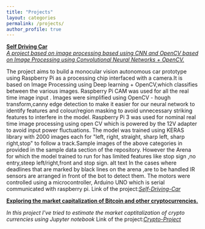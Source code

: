 ```yaml
---
title: "Projects"
layout: categories
permalink: /projects/
author_profile: true
---
```

<b><u>Self Driving Car</u></b><br>
<i><u>A project based on image processing based using CNN and OpenCV based on Image Processing using Convolutional Neural Networks + OpenCV.</u></i>

The project aims to build a monocular vision autonomous car prototype using Raspberry Pi as a processing chip interfaced with a camera.It is based on Image Processing using Deep learning + OpenCV,which classifies between the various images. Raspberry Pi CAM was used for all the real time image input . Images were simplified using OpenCV - hough transform,canny edge detection to make it easier for our neural network to identify features and colour/region masking to avoid unnecessary striking features to interfere in the model. Raspberry Pi 3 was used for nominal real time image processing using open CV which is powered by the 12V adapter to avoid input power fluctuations. The model was trained using KERAS library with 2000 images each for "left, right, straight, sharp left, sharp right,stop" to follow a track.Sample images of the above categories in provided in the sample data section of the repository. However the Arena for which the model trained to run for has limited features like stop sign ,no entry,steep left/right,front and stop sign. alt text In the cases where deadlines that are marked by black lines on the arena ,are to be handled IR sensors are arranged in front of the bot to detect them. The motors were controlled using a microcontroller, Arduino UNO which is serial communicated with raspberry pi.
Link of the project:<i><a href="https://github.com/jpsxlr8/Self-Driving-Car">Self-Driving-Car</a></i>

<b><u>Exploring the market capitalization of Bitcoin and other cryptocurrencies.</u></b><br>
 
<i> In this project I've tried to estimate the market captitalization of crypto currencies using Jupyter notebook</i>
Link of the project:<i><a href="https://github.com/jpsxlr8/Exploring-the-Bitcoin-Cryptocurrency-Market">Crypto-Project</a></i>
